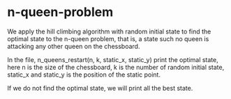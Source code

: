 # n-queen-problem
We apply the hill climbing algorithm with random initial state to find the optimal state to the n-queen problem,
that is, a state such no queen is attacking any other queen on the chessboard.

In the file, n_queens_restart(n, k, static_x, static_y) print the optimal state, here n is the size of the chessboard, 
k is the number of random initial state, static_x and static_y is the position of the static point.

If we do not find the optimal state, we will print all the best state.
